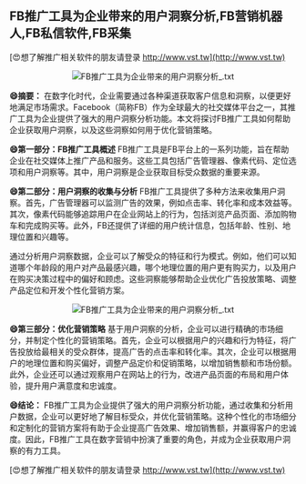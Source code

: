 ## **FB推广工具为企业带来的用户洞察分析,FB营销机器人,FB私信软件,FB采集**

[😍想了解推广相关软件的朋友请登录 http://www.vst.tw](http://www.vst.tw)

 <center><img src="https://vst.tw/MP4/tuiguang/png/8.png" alt="FB推广工具为企业带来的用户洞察分析_.txt"></center>

**😄摘要：**
在数字化时代，企业需要通过各种渠道获取客户信息和洞察，以便更好地满足市场需求。Facebook（简称FB）作为全球最大的社交媒体平台之一，其推广工具为企业提供了强大的用户洞察分析功能。本文将探讨FB推广工具如何帮助企业获取用户洞察，以及这些洞察如何用于优化营销策略。

**😄第一部分：FB推广工具概述**
FB推广工具是FB平台上的一系列功能，旨在帮助企业在社交媒体上推广产品和服务。这些工具包括广告管理器、像素代码、定位选项和用户洞察等。其中，用户洞察是企业获取目标受众数据的重要来源。

**😄第二部分：用户洞察的收集与分析**
FB推广工具提供了多种方法来收集用户洞察。首先，广告管理器可以监测广告的效果，例如点击率、转化率和成本效益等。其次，像素代码能够追踪用户在企业网站上的行为，包括浏览产品页面、添加购物车和完成购买等。此外，FB还提供了详细的用户统计信息，包括年龄、性别、地理位置和兴趣等。

通过分析用户洞察数据，企业可以了解受众的特征和行为模式。例如，他们可以知道哪个年龄段的用户对产品最感兴趣，哪个地理位置的用户更有购买力，以及用户在购买决策过程中的偏好和顾虑。这些洞察能够帮助企业优化广告投放策略、调整产品定位和开发个性化营销方案。

 <center><img src="https://vst.tw/MP4/tuiguang/png/4.png" alt="FB推广工具为企业带来的用户洞察分析_.txt"></center>

**😄第三部分：优化营销策略**
基于用户洞察的分析，企业可以进行精确的市场细分，并制定个性化的营销策略。首先，企业可以根据用户的兴趣和行为特征，将广告投放给最相关的受众群体，提高广告的点击率和转化率。其次，企业可以根据用户的地理位置和购买偏好，调整产品定价和促销策略，以增加销售额和市场份额。此外，企业还可以通过观察用户在网站上的行为，改进产品页面的布局和用户体验，提升用户满意度和忠诚度。

**😄结论：**
FB推广工具为企业提供了强大的用户洞察分析功能，通过收集和分析用户数据，企业可以更好地了解目标受众，并优化营销策略。这种个性化的市场细分和定制化的营销方案将有助于企业提高广告效果、增加销售额，并赢得客户的忠诚度。因此，FB推广工具在数字营销中扮演了重要的角色，并成为企业获取用户洞察的有力工具。

[😍想了解推广相关软件的朋友请登录 http://www.vst.tw](http://www.vst.tw)



